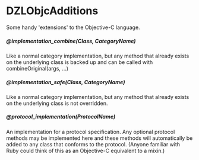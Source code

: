 DZLObjcAdditions
================

Some handy 'extensions' to the Objective-C language.

##### @implementation_combine(Class, CategoryName)

Like a normal category implementation, but any method that already exists on the underlying class is backed up and can be called with combineOriginal(args, ...)

##### @implementation_safe(Class, CategoryName)

Like a normal category implementation, but any method that already exists on the underlying class is not overridden.

##### @protocol_implementation(ProtocolName)

An implementation for a protocol specification. Any optional protocol methods may be implemented here and these methods will automatically be added to any class that conforms to the protocol. (Anyone familiar with Ruby could think of this as an Objective-C equivalent to a mixin.)

